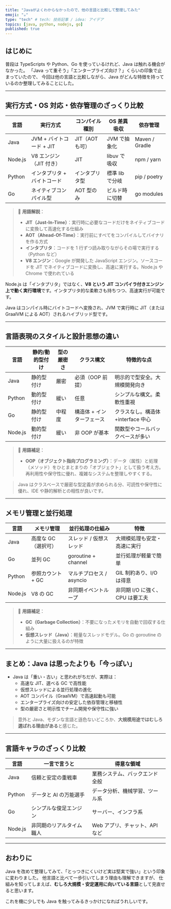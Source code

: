 ```yaml
---
title: "Javaがよくわからなかったので、他の言語と比較して整理してみた"
emoji: "☕️"
type: "tech" # tech: 技術記事 / idea: アイデア
topics: [java, python, nodejs, go]
published: true
---
```


## はじめに

普段は TypeScripts や Python、Go を使っているけれど、Java は触れる機会がなかった。
「Java って重そう」「エンタープライズ向け？」くらいの印象で止まっていたので、
今回は他の言語と比較しながら、Java がどんな特徴を持っているのか整理してみることにした。

---

## 実行方式・OS 対応・依存管理のざっくり比較

| 言語    | 実行方式                    | コンパイル種別  | OS 差異吸収     | 依存管理       |
| ------- | --------------------------- | --------------- | --------------- | -------------- |
| Java    | JVM + バイトコード + JIT    | JIT（AOT も可） | JVM で抽象化    | Maven / Gradle |
| Node.js | V8 エンジン（JIT 付き）     | JIT             | libuv で吸収    | npm / yarn     |
| Python  | インタプリタ + バイトコード | インタプリタ型  | 標準 lib で分岐 | pip / poetry   |
| Go      | ネイティブコンパイル型      | AOT 型のみ      | ビルド時に切替  | go modules     |

> 📝 **用語解説**：
>
> - **JIT（Just-In-Time）**：実行時に必要なコードだけをネイティブコードに変換して高速化する仕組み
> - **AOT（Ahead-Of-Time）**：実行前にすべてをコンパイルしてバイナリを作る方式
> - **インタプリタ**：コードを 1 行ずつ読み取りながらその場で実行する（Python など）
> - **V8 エンジン**：Google が開発した JavaScript エンジン。ソースコードを JIT でネイティブコードに変換し、高速に実行する。Node.js や Chrome で使われている

Node.js は「インタプリタ」ではなく、**V8 という JIT コンパイラ付きエンジン上で動く実行環境**です。インタプリタ的な柔軟さも持ちつつ、高速実行が可能です。

Java はコンパイル時にバイトコードへ変換され、JVM で実行時に JIT（または GraalVM による AOT）されるハイブリッド型です。

---

## 言語表現のスタイルと設計思想の違い

| 言語    | 静的/動的型付け | 型の厳密さ | クラス構文                | 特徴的な点                        |
| ------- | --------------- | ---------- | ------------------------- | --------------------------------- |
| Java    | 静的型付け      | 厳密       | 必須（OOP 前提）          | 明示的で型安全。大規模開発向き    |
| Python  | 動的型付け      | 緩い       | 任意                      | シンプルな構文。柔軟性重視        |
| Go      | 静的型付け      | 中程度     | 構造体 + インターフェース | クラスなし。構造体+interface 中心 |
| Node.js | 動的型付け      | 緩い       | 非 OOP が基本             | 関数型やコールバックベースが多い  |

> 📝 **用語補足**：
>
> - **OOP（オブジェクト指向プログラミング）**：データ（属性）と処理（メソッド）をひとまとまりの「オブジェクト」として扱う考え方。再利用性や保守性に優れ、複雑なシステムを整理しやすくする。

> Java はクラスベースで厳密な型定義が求められる分、可読性や保守性に優れ、IDE や静的解析との相性が良いです。

---

## メモリ管理と並行処理

| 言語    | メモリ管理          | 並行処理の仕組み         | 特徴                            |
| ------- | ------------------- | ------------------------ | ------------------------------- |
| Java    | 高度な GC（選択可） | スレッド / 仮想スレッド  | 大規模処理も安定・高速に実行    |
| Go      | 並列 GC             | goroutine + channel      | 並行処理が軽量で簡単            |
| Python  | 参照カウント + GC   | マルチプロセス / asyncio | GIL 制約あり、I/O は得意        |
| Node.js | V8 の GC            | 非同期イベントループ     | 非同期 I/O に強く、CPU は要工夫 |

> 📝 **用語補足**：
>
> - **GC（Garbage Collection）**：不要になったメモリを自動で回収する仕組み
> - **仮想スレッド（Java）**：軽量なスレッドモデル。Go の goroutine のように大量に扱えるのが特徴

---

## まとめ：Java は思ったよりも「今っぽい」

- Java は「重い・古い」と思われがちだが、実際は：
  - 高速な JIT、選べる GC で高性能
  - 仮想スレッドによる並行処理の進化
  - AOT コンパイル（GraalVM）で高速起動も可能
  - エンタープライズ向けの安定した依存管理と移植性
  - 型の厳密さと明示性でチーム開発や保守性に強い

> 意外と Java、モダンな言語と遜色ないどころか、**大規模用途ではむしろ選ばれる理由がある**と感じた。

---

## 言語キャラのざっくり比較

| 言語    | 一言で言うと             | 得意な領域                     |
| ------- | ------------------------ | ------------------------------ |
| Java    | 信頼と安定の重戦車       | 業務システム、バックエンド全般 |
| Python  | データと AI の万能選手   | データ分析、機械学習、ツール系 |
| Go      | シンプルな俊足エンジン   | サーバー、インフラ系           |
| Node.js | 非同期のリアルタイム職人 | Web アプリ、チャット、API など |

---

## おわりに

Java を改めて整理してみて、「とっつきにくいけど実は堅実で強い」という印象に変わりました。
他言語と比べて一歩引いてしまう理由も理解できますが、
仕組みを知ってしまえば、**むしろ大規模・安定運用に向いている言語**として見直せると思います。

これを機に少しでも Java を触ってみるきっかけになればうれしいです。
